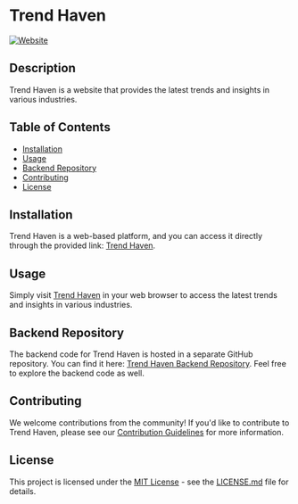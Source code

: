 # Trend Haven

[![Website](https://trendhaven.netlify.app/)](https://trendhaven.netlify.app/)

## Description

Trend Haven is a website that provides the latest trends and insights in various industries.

## Table of Contents

- [Installation](#installation)
- [Usage](#usage)
- [Backend Repository](#backend-repository)
- [Contributing](#contributing)
- [License](#license)

## Installation

Trend Haven is a web-based platform, and you can access it directly through the provided link: [Trend Haven](https://trendhaven.netlify.app/).

## Usage

Simply visit [Trend Haven](https://trendhaven.netlify.app/) in your web browser to access the latest trends and insights in various industries.

## Backend Repository

The backend code for Trend Haven is hosted in a separate GitHub repository. You can find it here: [Trend Haven Backend Repository](https://github.com/AJAmran/mern-e-commerce-server.git). Feel free to explore the backend code as well.

## Contributing

We welcome contributions from the community! If you'd like to contribute to Trend Haven, please see our [Contribution Guidelines](CONTRIBUTING.md) for more information.

## License

This project is licensed under the [MIT License](LICENSE.md) - see the [LICENSE.md](LICENSE.md) file for details.
